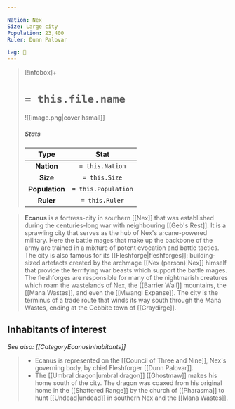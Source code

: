```yaml
---

Nation: Nex
Size: Large city
Population: 23,400
Ruler: Dunn Palovar

tag: 🌃
---
```


> [!infobox]+
> #  `= this.file.name`
> ![[image.png|cover hsmall]]
> ##### Stats
> Type | Stat |
> :---:|:---:|
> **Nation** | `= this.Nation` |
> **Size** | `= this.Size` |
> **Population** | `= this.Population` |
> **Ruler** | `= this.Ruler` |



> **Ecanus** is a fortress-city in southern [[Nex]] that was established during the centuries-long war with neighbouring [[Geb's Rest]]. It is a sprawling city that serves as the hub of Nex's arcane-powered military. Here the battle mages that make up the backbone of the army are trained in a mixture of potent evocation and battle tactics. The city is also famous for its [[Fleshforge|fleshforges]]: building-sized artefacts created by the archmage [[Nex (person)|Nex]] himself that provide the terrifying war beasts which support the battle mages. The fleshforges are responsible for many of the nightmarish creatures which roam the wastelands of Nex, the [[Barrier Wall]] mountains, the [[Mana Wastes]], and even the [[Mwangi Expanse]].
> The city is the terminus of a trade route that winds its way south through the Mana Wastes, ending at the Gebbite town of [[Graydirge]].


## Inhabitants of interest

*See also: [[CategoryEcanusInhabitants]]*
> - Ecanus is represented on the [[Council of Three and Nine]], Nex's governing body, by chief Fleshforger [[Dunn Palovar]].
> - The [[Umbral dragon|umbral dragon]] [[Ghostmaw]] makes his home south of the city. The dragon was coaxed from his original home in the [[Shattered Range]] by the church of [[Pharasma]] to hunt [[Undead|undead]] in southern Nex and the [[Mana Wastes]].






